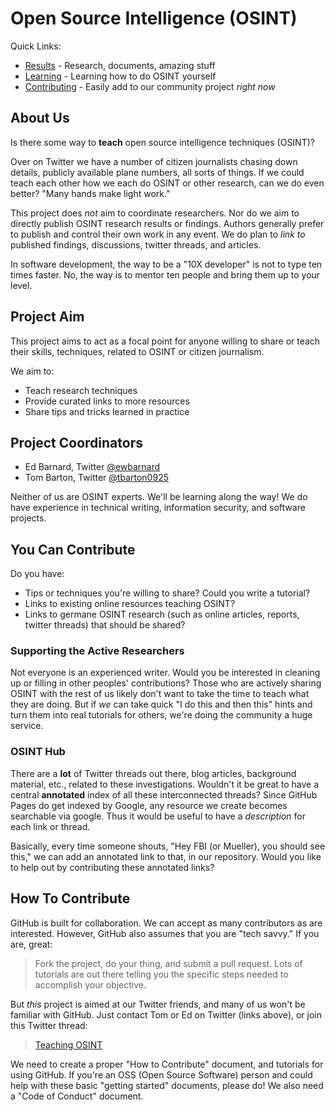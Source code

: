 # Open Source Intelligence (OSINT)

Quick Links:

- [Results](Results/index.md) - Research, documents, amazing stuff
- [Learning](Learning/index.md) - Learning how to do OSINT yourself
- [Contributing](contributing.md) - Easily add to our community project *right now*

## About Us

Is there some way to **teach** open source intelligence techniques (OSINT)?

Over on Twitter we have a number of citizen journalists chasing down details,
publicly available plane numbers, all sorts of things. If we could teach each
other how we each do OSINT or other research, can we do even better?
"Many hands make light work."

This project does *not* aim to coordinate researchers. Nor do we aim to directly publish
OSINT research results or findings. Authors generally prefer to publish and control
their own work in any event. We do plan to *link to* published findings, discussions,
twitter threads, and articles.

In software development, the way to be a "10X developer" is not to type ten times
faster. No, the way is to mentor ten people and bring them up to your level.

## Project Aim

This project aims to act as a focal point for anyone willing to
share or teach their skills, techniques, related to OSINT or citizen journalism.

We aim to:

- Teach research techniques
- Provide curated links to more resources
- Share tips and tricks learned in practice

## Project Coordinators

- Ed Barnard, Twitter [@ewbarnard](https://twitter.com/ewbarnard)
- Tom Barton, Twitter [@tbarton0925](https://twitter.com/tbarton0925)

Neither of us are OSINT experts. We'll be learning along the way!
We do have experience in technical writing, information security,
and software projects.

## You Can Contribute

Do you have:

- Tips or techniques you're willing to share? Could you write a tutorial?
- Links to existing online resources teaching OSINT?
- Links to germane OSINT research (such as online articles, reports, twitter threads)
  that should be shared?
  
### Supporting the Active Researchers
  
Not everyone is an experienced writer. Would you be interested in cleaning up or
filling in other peoples' contributions? Those who are actively sharing OSINT with
the rest of us likely don't want to take the time to teach what they are doing.
But if *we* can take quick "I do this and then this" hints and turn them into real
tutorials for others, we're doing the community a huge service.

### OSINT Hub

There are a **lot** of Twitter threads out there, blog articles, background material,
etc., related to these investigations. Wouldn't it be great to have a central
**annotated** index of all these interconnected threads? Since GitHub Pages do get indexed
by Google, any resource we create becomes searchable via google. Thus it would be
useful to have a *description* for each link or thread.

Basically, every time someone shouts, "Hey FBI (or Mueller), you should see this," we
can add an annotated link to that, in our repository. Would you like to help out by
contributing these annotated links?

## How To Contribute

GitHub is built for collaboration. We can accept as many contributors as are interested.
However, GitHub also assumes that you are "tech savvy." If you are, great:

 > Fork the project, do your thing, and submit a pull request. Lots of tutorials are out there
   telling you the specific steps needed to accomplish your objective.
   
But *this* project is aimed at our Twitter friends, and many of us won't be familiar with
GitHub. Just contact Tom or Ed on Twitter (links above), or join this Twitter thread:

> [Teaching OSINT](https://twitter.com/ewbarnard/status/997651562750242816)

We need to create a proper "How to Contribute" document, and tutorials for using GitHub.
If you're an OSS (Open Source Software) person and could help with these basic
"getting started" documents, please do! We also need a "Code of Conduct" document.
